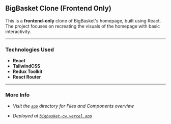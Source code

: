 ## BigBasket Clone (Frontend Only)

This is a **frontend-only** clone of BigBasket's homepage, built using React. The project focuses on recreating the visuals of the homepage with basic interactivity.

---

### Technologies Used

- **React**
- **TailwindCSS**
- **Redux Toolkit**
- **React Router**

---

### More Info

- *Visit the <a href="https://github.com/sameer-saharan/bigbasket-cw/tree/main/app">`app`</a> directory for Files and Components overview*

- *Deployed at <a href="https://bigbasket-cw.vercel.app">`bigbasket-cw.vercel.app`</a>*